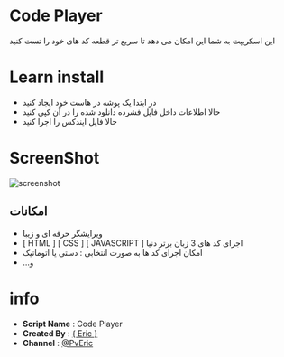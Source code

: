 Code Player
============
این اسکریپت به شما این امکان می دهد تا سریع تر قطعه کد های خود را تست کنید

Learn install
============

- در ابتدا یک پوشه در هاست خود ایجاد کنید
- حالا اطلاعات داخل فایل فشرده دانلود شده را در آن کپی کنید
- حالا فایل ایندکس را اجرا کنید

ScreenShot
============

![screenshot](https://github.com/EricSudo/Code-Player/raw/master/img/screenshot.png)  

امکانات
--------
- ویرایشگر حرفه ای و زیبا
- [ HTML ] [ CSS ] [ JAVASCRIPT ] اجرای کد های 3 زبان برتر دنیا
- امکان اجرای کد ها به صورت انتخابی : دستی یا اتوماتیک
- ...و

info
======

 - <b>Script Name</b> : Code Player
 - <b>Created By</b> :  [{ Eric }](https://t.me/SudoEric)
 - <b>Channel</b> : [@PvEric](https://t.me/SudoEric)
